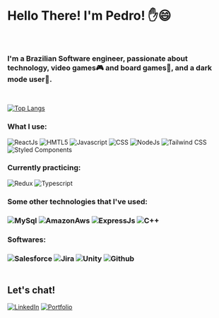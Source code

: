 # Hello There! I'm Pedro! ✋😄

<br>

### I'm a Brazilian Software engineer, passionate about technology, video games🎮 and board games🎲, and a dark mode user🌙.

<br>

[![Top Langs](https://github-readme-stats.vercel.app/api/top-langs/?username=PedroAlexSMC&theme=dracula)](https://github.com/PedroAlexSMC/github-readme-stats)

<div style="display: inline_block">
    <h3>What I use: </h3>
    <img alt="ReactJs" src="https://img.shields.io/badge/React-20232A?style=for-the-badge&logo=react&logoColor=61DAFB">
    <img alt="HMTL5" src="https://img.shields.io/badge/HTML5-E34F26?style=for-the-badge&logo=html5&logoColor=white">
    <img alt="Javascript" src="https://img.shields.io/badge/JavaScript-323330?style=for-the-badge&logo=javascript&logoColor=F7DF1E">
    <img alt="CSS" src="https://img.shields.io/badge/CSS3-1572B6?style=for-the-badge&logo=css3&logoColor=white">
    <img alt="NodeJs" src="https://img.shields.io/badge/Node.js-43853D?style=for-the-badge&logo=node.js&logoColor=white">
    <img alt="Tailwind CSS" src="https://img.shields.io/badge/Tailwind_CSS-38B2AC?style=for-the-badge&logo=tailwind-css&logoColor=white">
    <img alt="Styled Components" src="https://img.shields.io/badge/styled--components-DB7093?style=for-the-badge&logo=styled-components&logoColor=white">
    <br>
    <h3>Currently practicing:</h2>
    <img alt="Redux" src="https://img.shields.io/badge/Redux-593D88?style=for-the-badge&logo=redux&logoColor=white">
    <img alt="Typescript" src="https://img.shields.io/badge/TypeScript-007ACC?style=for-the-badge&logo=typescript&logoColor=white">
    <br>
    <h3>Some other technologies that I've used: <h3>
    <img alt="MySql" src="https://img.shields.io/badge/MySQL-005C84?style=for-the-badge&logo=mysql&logoColor=white">
    <img alt="AmazonAws" src="https://img.shields.io/badge/Amazon_AWS-FF9900?style=for-the-badge&logo=amazonaws&logoColor=white">
    <img alt="ExpressJs" src="https://img.shields.io/badge/Express.js-404D59?style=for-the-badge">
    <img alt="C++" src="https://img.shields.io/badge/C%2B%2B-00599C?style=for-the-badge&logo=c%2B%2B&logoColor=white">
    <br>
    <h3>Softwares:<h3>
    <img alt="Salesforce" src="https://img.shields.io/badge/Salesforce-00A1E0?style=for-the-badge&logo=Salesforce&logoColor=white">
    <img alt="Jira" src="https://img.shields.io/badge/Jira-0052CC?style=for-the-badge&logo=Jira&logoColor=white">
    <img alt="Unity" src="https://img.shields.io/badge/Unity-100000?style=for-the-badge&logo=unity&logoColor=white">
    <img alt="Github" src="https://img.shields.io/badge/GitHub-100000?style=for-the-badge&logo=github&logoColor=white">
    <br>
    <br>
</div>

## Let's chat!

[![LinkedIn](https://img.shields.io/badge/Ask%20me-anything-1abc9c.svg)](https://www.linkedin.com/in/pedroalex-costa/)
[![Portfolio](https://img.shields.io/badge/My-Portfolio-blue)](https://www.pedroalex.tech/)
